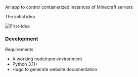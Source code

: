 An app to control containerized instances of Minecraft servers

The initial idea

![First-idea](https://www.plantuml.com/plantuml/proxy?cache=no&src=https://raw.githubusercontent.com/mshogren/container-minecraft-app/master/docs/diagrams/firstidea.puml)

### Development ###

Requirements
* A working node/npm environment
* Python 3.11+
* Hugo to generate website documentation
